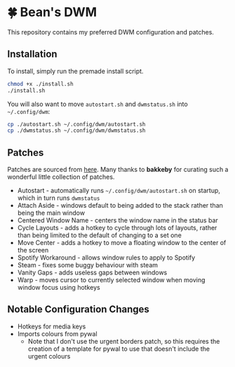 # 🍀 Bean's DWM
This repository contains my preferred DWM configuration and patches.
## Installation
To install, simply run the premade install script.
```sh
chmod +x ./install.sh
./install.sh
```
You will also want to move `autostart.sh` and `dwmstatus.sh` into `~/.config/dwm`:
```sh
cp ./autostart.sh ~/.config/dwm/autostart.sh
cp ./dwmstatus.sh ~/.config/dwm/dwmstatus.sh
```
## Patches
Patches are sourced from [here](https://github.com/bakkeby/patches/tree/master/dwm). Many thanks to **bakkeby** for curating such a wonderful little collection of patches.
- Autostart - automatically runs `~/.config/dwm/autostart.sh` on startup, which in turn runs `dwmstatus`
- Attach Aside - windows default to being added to the stack rather than being the main window
- Centered Window Name - centers the window name in the status bar
- Cycle Layouts - adds a hotkey to cycle through lots of layouts, rather than being limited to the default of changing to a set one
- Move Center - adds a hotkey to move a floating window to the center of the screen
- Spotify Workaround - allows window rules to apply to Spotify
- Steam - fixes some buggy behaviour with steam
- Vanity Gaps - adds useless gaps between windows
- Warp - moves cursor to currently selected window when moving window focus using hotkeys
## Notable Configuration Changes
- Hotkeys for media keys
- Imports colours from pywal
	- Note that I don't use the urgent borders patch, so this requires the creation of a template for pywal to use that doesn't include the urgent colours
